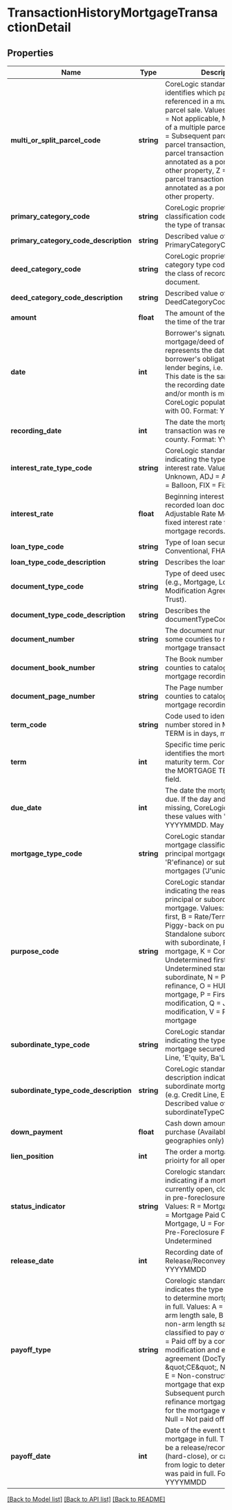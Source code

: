 # TransactionHistoryMortgageTransactionDetail

## Properties
Name | Type | Description | Notes
------------ | ------------- | ------------- | -------------
**multi_or_split_parcel_code** | **string** | CoreLogic standardized code that identifies which parcel is being referenced in a multiple or split parcel sale. Values: EMPTY/NULL &#x3D; Not applicable, M &#x3D; First parcel of a multiple parcel transaction, D &#x3D; Subsequent parcel of a multiple parcel transaction, S &#x3D; Single parcel transaction where parcel is annotated as a portion of or with other property, Z &#x3D; Multiple parcel transaction where parcel is annotated as a portion of or with other property. | [optional] 
**primary_category_code** | **string** | CoreLogic proprietary transaction classification code that identifies the type of transaction. | [optional] 
**primary_category_code_description** | **string** | Described value of the PrimaryCategoryCode | [optional] 
**deed_category_code** | **string** | CoreLogic proprietary deed category type code that identifies the class of recorded legal document. | [optional] 
**deed_category_code_description** | **string** | Described value of the DeedCategoryCode. | [optional] 
**amount** | **float** | The amount of the mortgage at the time of the transaction. | [optional] 
**date** | **int** | Borrower&#x27;s signature date on mortgage/deed of trust.  This represents the date the borrower&#x27;s obligation to the lender begins, i.e. loan open date.  This date is the same or prior to the recording date. If the day and/or month is missing, CoreLogic populates these values with 00. Format: YYYYMMDD. | [optional] 
**recording_date** | **int** | The date the mortgage transaction was recorded at the county.  Format: YYYYMMDD. | [optional] 
**interest_rate_type_code** | **string** | CoreLogic standardized value indicating the type of mortgage interest rate. Values: NULL &#x3D; Unknown, ADJ &#x3D; Adjustable, BAL &#x3D; Balloon, FIX &#x3D; Fixed | [optional] 
**interest_rate** | **float** | Beginning interest rate per the recorded loan documents for Adjustable Rate Mortgage and the fixed interest rate for all other mortgage records. | [optional] 
**loan_type_code** | **string** | Type of loan secured (e.g., Conventional, FHA, VA). | [optional] 
**loan_type_code_description** | **string** | Describes the loanTypeCode | [optional] 
**document_type_code** | **string** | Type of deed used for recording (e.g., Mortgage, Loan Modification Agreement, Deed of Trust). | [optional] 
**document_type_code_description** | **string** | Describes the documentTypeCode. | [optional] 
**document_number** | **string** | The document number used by some counties to record mortgage transactions. | [optional] 
**document_book_number** | **string** | The Book number used by some counties to catalog their mortgage recordings. | [optional] 
**document_page_number** | **string** | The Page number used by some counties to catalog their mortgage recordings. | [optional] 
**term_code** | **string** | Code used to identify whether the number stored in MORTGAGE TERM is in days, months or years. | [optional] 
**term** | **int** | Specific time period that identifies the mortgage due or maturity term. Corresponds with the MORTGAGE TERM CODE field. | [optional] 
**due_date** | **int** | The date the mortgage becomes due. If the day and/or month is missing, CoreLogic populates these values with &#x27;00&#x27;.  Format: YYYYMMDD.  May be derived. | [optional] 
**mortgage_type_code** | **string** | CoreLogic standardized mortgage classification for principal mortgages (&#x27;P&#x27;urchase, &#x27;R&#x27;efinance) or subordinate mortgages (&#x27;J&#x27;unior). | [optional] 
**purpose_code** | **string** | CoreLogic standardized value indicating the reason for the principal or subordinate mortgage. Values: A &#x3D; Cash out first, B &#x3D; Rate/Term reduction, C &#x3D; Piggy-back on purchase, D &#x3D; Standalone subordinate, E &#x3D; First with subordinate, F &#x3D; New first mortgage, K &#x3D; Consolidation, L &#x3D; Undetermined first mortgage, M &#x3D; Undetermined standalone subordinate, N &#x3D; Piggy-back on refinance, O &#x3D; HUD reverse mortgage, P &#x3D; First trust modification, Q &#x3D; Junior trust modification, V &#x3D; Reverse mortgage | [optional] 
**subordinate_type_code** | **string** | CoreLogic standardized value indicating the type of subordinate mortgage secured. (e.g., &#x27;C&#x27;redit Line, &#x27;E&#x27;quity, Ba&#x27;L&#x27;loon) | [optional] 
**subordinate_type_code_description** | **string** | CoreLogic standardized description indicating the type of subordinate mortgage secured. (e.g. Credit Line, Equity, Balloon).  Described value of subordinateTypeCodeDescription. | [optional] 
**down_payment** | **float** | Cash down amount at time of purchase (Available in limited geographies only). | [optional] 
**lien_position** | **int** | The order a mortgage is in lien prioirty for all open mortgages. | [optional] 
**status_indicator** | **string** | Corelogic standardized value indicating if a mortgage is currently open, closed by event, in pre-foreclosure, or foreclosed. Values: R &#x3D; Mortgage Released, P &#x3D; Mortgage Paid Off, O &#x3D; Open Mortgage, U &#x3D; Foreclosed On, F &#x3D; Pre-Foreclosure Filed, Null &#x3D; Undetermined | [optional] 
**release_date** | **int** | Recording date of the mortgage Release/Reconveyance. Format: YYYYMMDD | [optional] 
**payoff_type** | **string** | Corelogic standardized value that indicates the type of event used to determine mortgage was paid in full. Values: A &#x3D; Subsequent arm length sale, B &#x3D; Subsequent non-arm length sale that is classified to pay off mortgage, C &#x3D; Paid off by a consolidation, modification and extension agreement (DocTyp &#x3D; \&quot;CE\&quot;, New York only), E &#x3D; Non-construction balloon mortgage that expired, F &#x3D; Subsequent purchase or refinance mortgage, H &#x3D; Release for the mortgage was recorded, Null &#x3D; Not paid off | [optional] 
**payoff_date** | **int** | Date of the event that paid off the mortgage in full.  The event can be a release/reconveyance (hard-close), or can be derived from logic to determine mortgage was paid in full. Format: YYYYMMDD | [optional] 

[[Back to Model list]](../../README.md#documentation-for-models) [[Back to API list]](../../README.md#documentation-for-api-endpoints) [[Back to README]](../../README.md)

